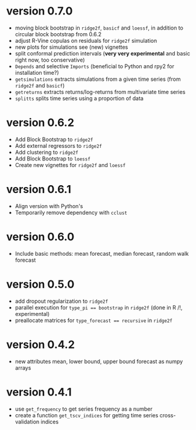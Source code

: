 
# version 0.7.0

- moving block bootstrap in `ridge2f`, `basicf` and `loessf`, in addition to circular block bootstrap from 0.6.2
- adjust R-Vine copulas on residuals for `ridge2f` simulation
- new plots for simulations see (new) vignettes
- split conformal prediction intervals (**very very experimental** and basic right now, too conservative)
- `Depends` and selective `Imports` (beneficial to Python and rpy2 for installation time?)
- `getsimulations` extracts simulations from a given time series (from `ridge2f` and `basicf`)
- `getreturns` extracts returns/log-returns from multivariate time series
- `splitts` splits time series using a proportion of data

# version 0.6.2

- Add Block Bootstrap to `ridge2f`
- Add external regressors to `ridge2f`
- Add clustering to `ridge2f`
- Add Block Bootstrap to `loessf`
- Create new vignettes for `ridge2f` and `loessf`

# version 0.6.1

- Align version with Python's 
- Temporarily remove dependency with `cclust`

# version 0.6.0

- Include basic methods: mean forecast, median forecast, random walk forecast

# version 0.5.0

- add dropout regularization to `ridge2f`
- parallel execution for `type_pi == bootstrap` in `ridge2f` (done in R /!\, experimental)
- preallocate matrices for `type_forecast == recursive` in `ridge2f`


# version 0.4.2

- new attributes mean, lower bound, upper bound forecast as numpy arrays


# version 0.4.1

- use `get_frequency` to get series frequency as a number
- create a function `get_tscv_indices` for getting time series cross-validation indices
